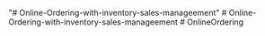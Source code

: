 "# Online-Ordering-with-inventory-sales-manageement" 
#   O n l i n e - O r d e r i n g - w i t h - i n v e n t o r y - s a l e s - m a n a g e e m e n t  
 #   O n l i n e O r d e r i n g  
 
